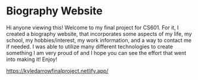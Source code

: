 # Biography Website
Hi anyone viewing this! Welcome to my final project for CS601. For it, I created a biography website, that incorporates 
some aspects of my life, my school, my hobbies/interest, my work information, and a way to contact me if needed. I was able
to utilize many different technologies to create something I am very proud of and I hope you can see the effort that went 
into making it! Enjoy!

https://kyledarrowfinalproject.netlify.app/

